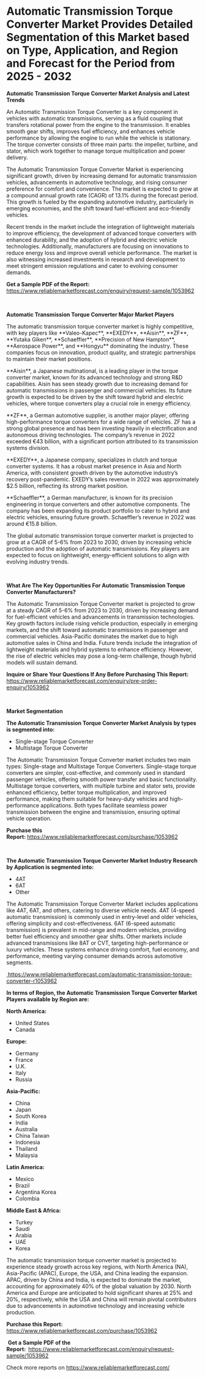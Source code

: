 <p><h1>Automatic Transmission Torque Converter Market Provides Detailed Segmentation of this Market based on Type, Application, and Region and Forecast for the Period from 2025 - 2032</h1></p><p><strong>Automatic Transmission Torque Converter Market Analysis and Latest Trends</strong></p>
<p><p>An Automatic Transmission Torque Converter is a key component in vehicles with automatic transmissions, serving as a fluid coupling that transfers rotational power from the engine to the transmission. It enables smooth gear shifts, improves fuel efficiency, and enhances vehicle performance by allowing the engine to run while the vehicle is stationary. The torque converter consists of three main parts: the impeller, turbine, and stator, which work together to manage torque multiplication and power delivery.</p><p>The Automatic Transmission Torque Converter Market is experiencing significant growth, driven by increasing demand for automatic transmission vehicles, advancements in automotive technology, and rising consumer preference for comfort and convenience. The market is expected to grow at a compound annual growth rate (CAGR) of 13.1% during the forecast period. This growth is fueled by the expanding automotive industry, particularly in emerging economies, and the shift toward fuel-efficient and eco-friendly vehicles.</p><p>Recent trends in the market include the integration of lightweight materials to improve efficiency, the development of advanced torque converters with enhanced durability, and the adoption of hybrid and electric vehicle technologies. Additionally, manufacturers are focusing on innovations to reduce energy loss and improve overall vehicle performance. The market is also witnessing increased investments in research and development to meet stringent emission regulations and cater to evolving consumer demands.</p></p>
<p><strong>Get a Sample PDF of the Report:&nbsp;</strong> <a href="https://www.reliablemarketforecast.com/enquiry/request-sample/1053962?utm_campaign=1929&utm_medium=2&utm_source=Github&utm_content=ia&utm_term=21012025&utm_id=automatic-transmission-torque-converter">https://www.reliablemarketforecast.com/enquiry/request-sample/1053962</a></p>
<p>&nbsp;</p>
<p><strong>Automatic Transmission Torque Converter Major Market Players</strong></p>
<p><p>The automatic transmission torque converter market is highly competitive, with key players like **Valeo-Kapec**, **EXEDY**, **Aisin**, **ZF**, **Yutaka Giken**, **Schaeffler**, **Precision of New Hampton**, **Aerospace Power**, and **Hongyu** dominating the industry. These companies focus on innovation, product quality, and strategic partnerships to maintain their market positions.</p><p>**Aisin**, a Japanese multinational, is a leading player in the torque converter market, known for its advanced technology and strong R&D capabilities. Aisin has seen steady growth due to increasing demand for automatic transmissions in passenger and commercial vehicles. Its future growth is expected to be driven by the shift toward hybrid and electric vehicles, where torque converters play a crucial role in energy efficiency.</p><p>**ZF**, a German automotive supplier, is another major player, offering high-performance torque converters for a wide range of vehicles. ZF has a strong global presence and has been investing heavily in electrification and autonomous driving technologies. The company’s revenue in 2022 exceeded €43 billion, with a significant portion attributed to its transmission systems division.</p><p>**EXEDY**, a Japanese company, specializes in clutch and torque converter systems. It has a robust market presence in Asia and North America, with consistent growth driven by the automotive industry’s recovery post-pandemic. EXEDY’s sales revenue in 2022 was approximately $2.5 billion, reflecting its strong market position.</p><p>**Schaeffler**, a German manufacturer, is known for its precision engineering in torque converters and other automotive components. The company has been expanding its product portfolio to cater to hybrid and electric vehicles, ensuring future growth. Schaeffler’s revenue in 2022 was around €15.8 billion.</p><p>The global automatic transmission torque converter market is projected to grow at a CAGR of 5-6% from 2023 to 2030, driven by increasing vehicle production and the adoption of automatic transmissions. Key players are expected to focus on lightweight, energy-efficient solutions to align with evolving industry trends.</p></p>
<p>&nbsp;</p>
<p><strong>What Are The Key Opportunities For Automatic Transmission Torque Converter Manufacturers?</strong></p>
<p><p>The Automatic Transmission Torque Converter market is projected to grow at a steady CAGR of 5-6% from 2023 to 2030, driven by increasing demand for fuel-efficient vehicles and advancements in transmission technologies. Key growth factors include rising vehicle production, especially in emerging markets, and the shift toward automatic transmissions in passenger and commercial vehicles. Asia-Pacific dominates the market due to high automotive sales in China and India. Future trends include the integration of lightweight materials and hybrid systems to enhance efficiency. However, the rise of electric vehicles may pose a long-term challenge, though hybrid models will sustain demand.</p></p>
<p><strong>Inquire or Share Your Questions If Any Before Purchasing This Report:</strong> <a href="https://www.reliablemarketforecast.com/enquiry/pre-order-enquiry/1053962?utm_campaign=1929&utm_medium=2&utm_source=Github&utm_content=ia&utm_term=21012025&utm_id=automatic-transmission-torque-converter">https://www.reliablemarketforecast.com/enquiry/pre-order-enquiry/1053962</a></p>
<p>&nbsp;</p>
<p><strong>Market Segmentation</strong></p>
<p><strong>The Automatic Transmission Torque Converter Market Analysis by types is segmented into:</strong></p>
<p><ul><li>Single-stage Torque Converter</li><li>Multistage Torque Converter</li></ul></p>
<p><p>The Automatic Transmission Torque Converter market includes two main types: Single-stage and Multistage Torque Converters. Single-stage torque converters are simpler, cost-effective, and commonly used in standard passenger vehicles, offering smooth power transfer and basic functionality. Multistage torque converters, with multiple turbine and stator sets, provide enhanced efficiency, better torque multiplication, and improved performance, making them suitable for heavy-duty vehicles and high-performance applications. Both types facilitate seamless power transmission between the engine and transmission, ensuring optimal vehicle operation.</p></p>
<p><strong>Purchase this Report:&nbsp;</strong><a href="https://www.reliablemarketforecast.com/purchase/1053962?utm_campaign=1929&utm_medium=2&utm_source=Github&utm_content=ia&utm_term=21012025&utm_id=automatic-transmission-torque-converter">https://www.reliablemarketforecast.com/purchase/1053962</a></p>
<p>&nbsp;</p>
<p><strong>The Automatic Transmission Torque Converter Market Industry Research by Application is segmented into:</strong></p>
<p><ul><li>4AT</li><li>6AT</li><li>Other</li></ul></p>
<p><p>The Automatic Transmission Torque Converter Market includes applications like 4AT, 6AT, and others, catering to diverse vehicle needs. 4AT (4-speed automatic transmission) is commonly used in entry-level and older vehicles, offering simplicity and cost-effectiveness. 6AT (6-speed automatic transmission) is prevalent in mid-range and modern vehicles, providing better fuel efficiency and smoother gear shifts. Other markets include advanced transmissions like 8AT or CVT, targeting high-performance or luxury vehicles. These systems enhance driving comfort, fuel economy, and performance, meeting varying consumer demands across automotive segments.</p></p>
<p><a href="https://www.reliablemarketforecast.com/automatic-transmission-torque-converter-r1053962?utm_campaign=1929&utm_medium=2&utm_source=Github&utm_content=ia&utm_term=21012025&utm_id=automatic-transmission-torque-converter">&nbsp;https://www.reliablemarketforecast.com/automatic-transmission-torque-converter-r1053962</a></p>
<p><strong>In terms of Region, the Automatic Transmission Torque Converter Market Players available by Region are:</strong></p>
<p>
    <p> <strong> North America: </strong>
        <ul>
            <li>United States</li>
            <li>Canada</li>
        </ul>
        </p> 
    <p> <strong> Europe: </strong>
        <ul>
            <li>Germany</li>
            <li>France</li>
            <li>U.K.</li>
            <li>Italy</li>
            <li>Russia</li>
        </ul>
        </p> 
    <p> <strong> Asia-Pacific: </strong>
        <ul>
            <li>China</li>
            <li>Japan</li>
            <li>South Korea</li>
            <li>India</li>
            <li>Australia</li>
            <li>China Taiwan</li>
            <li>Indonesia</li>
            <li>Thailand</li>
            <li>Malaysia</li>
        </ul>
        </p> 
    <p> <strong> Latin America: </strong>
        <ul>
            <li>Mexico</li>
            <li>Brazil</li>
            <li>Argentina Korea</li>
            <li>Colombia</li>
        </ul>
        </p> 
    <p> <strong> Middle East & Africa: </strong>
        <ul>
            <li>Turkey</li>
            <li>Saudi</li>
            <li>Arabia</li>
            <li>UAE</li>
            <li>Korea</li>
        </ul>
    </p>
    </p>
<p><p>The automatic transmission torque converter market is projected to experience steady growth across key regions, with North America (NA), Asia-Pacific (APAC), Europe, the USA, and China leading the expansion. APAC, driven by China and India, is expected to dominate the market, accounting for approximately 40% of the global valuation by 2030. North America and Europe are anticipated to hold significant shares at 25% and 20%, respectively, while the USA and China will remain pivotal contributors due to advancements in automotive technology and increasing vehicle production.</p></p>
<p><strong>Purchase this Report: </strong><a href="https://www.reliablemarketforecast.com/purchase/1053962?utm_campaign=1929&utm_medium=2&utm_source=Github&utm_content=ia&utm_term=21012025&utm_id=automatic-transmission-torque-converter">https://www.reliablemarketforecast.com/purchase/1053962</a></p>
<p>&nbsp;<strong>Get a Sample PDF of the Report:&nbsp;&nbsp;</strong><a href="https://www.reliablemarketforecast.com/enquiry/request-sample/1053962?utm_campaign=1929&utm_medium=2&utm_source=Github&utm_content=ia&utm_term=21012025&utm_id=automatic-transmission-torque-converter">https://www.reliablemarketforecast.com/enquiry/request-sample/1053962</a></p>
<p><strong></strong></p>
<p>Check more reports on <a href="https://www.reliablemarketforecast.com/?utm_campaign=1929&utm_medium=2&utm_source=Github&utm_content=ia&utm_term=21012025&utm_id=automatic-transmission-torque-converter">https://www.reliablemarketforecast.com/</a></p>